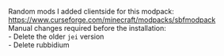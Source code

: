 Random mods I added clientside for this modpack: https://www.curseforge.com/minecraft/modpacks/sbfmodpack<br>
Manual changes required before the installation:<br>
\- Delete the older `jei` version<br>
\- Delete rubbidium<br>